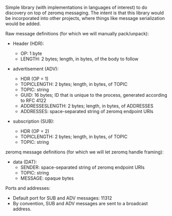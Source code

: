 Simple library (with implementations in languages of interest) to do discovery
on top of zeromq messaging.  The intent is that this library would be
incorporated into other projects, where things like message serialization would
be added.

Raw message definitions (for which we will manually pack/unpack):

  * Header (HDR):
    * OP: 1 byte
    * LENGTH: 2 bytes; length, in bytes, of the body to follow

  * advertisement (ADV):
    * HDR (OP = 1)
    * TOPICLENGTH: 2 bytes; length, in bytes, of TOPIC
    * TOPIC: string
    * GUID: 16 bytes; ID that is unique to the process, generated according to 
      RFC 4122
    * ADDRESSESLENGTH: 2 bytes; length, in bytes, of ADDRESSES
    * ADDRESSES: space-separated string of zeromq endpoint URIs

  * subscription (SUB):
    * HDR (OP = 2)
    * TOPICLENGTH: 2 bytes; length, in bytes, of TOPIC
    * TOPIC: string

zeromq message definitions (for which we will let zeromq handle framing):

  * data (DAT):
    * SENDER: space-separated string of zeromq endpoint URIs
    * TOPIC: string
    * MESSAGE: opaque bytes

Ports and addresses:

  * Default port for SUB and ADV messages: 11312
  * By convention, SUB and ADV messages are sent to a broadcast address.
